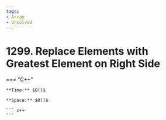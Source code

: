 ```yaml
---
tags:
- Array
- Unsolved
---
```



# 1299. Replace Elements with Greatest Element on Right Side

=== "C++"

    **Time:** $O()$

    **Space:** $O()$

    ``` c++
    ```
